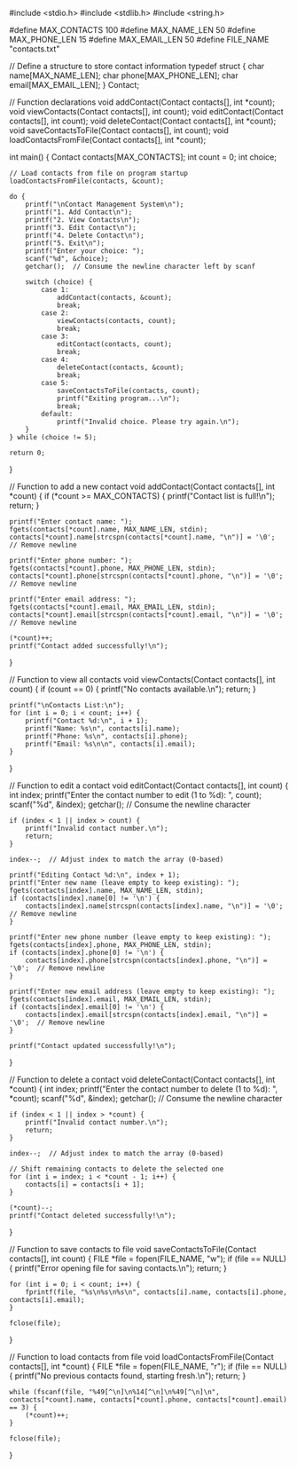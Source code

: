
#include <stdio.h>
#include <stdlib.h>
#include <string.h>

#define MAX_CONTACTS 100
#define MAX_NAME_LEN 50
#define MAX_PHONE_LEN 15
#define MAX_EMAIL_LEN 50
#define FILE_NAME "contacts.txt"

// Define a structure to store contact information
typedef struct {
    char name[MAX_NAME_LEN];
    char phone[MAX_PHONE_LEN];
    char email[MAX_EMAIL_LEN];
} Contact;

// Function declarations
void addContact(Contact contacts[], int *count);
void viewContacts(Contact contacts[], int count);
void editContact(Contact contacts[], int count);
void deleteContact(Contact contacts[], int *count);
void saveContactsToFile(Contact contacts[], int count);
void loadContactsFromFile(Contact contacts[], int *count);

int main() {
    Contact contacts[MAX_CONTACTS];
    int count = 0;
    int choice;

    // Load contacts from file on program startup
    loadContactsFromFile(contacts, &count);

    do {
        printf("\nContact Management System\n");
        printf("1. Add Contact\n");
        printf("2. View Contacts\n");
        printf("3. Edit Contact\n");
        printf("4. Delete Contact\n");
        printf("5. Exit\n");
        printf("Enter your choice: ");
        scanf("%d", &choice);
        getchar();  // Consume the newline character left by scanf

        switch (choice) {
            case 1:
                addContact(contacts, &count);
                break;
            case 2:
                viewContacts(contacts, count);
                break;
            case 3:
                editContact(contacts, count);
                break;
            case 4:
                deleteContact(contacts, &count);
                break;
            case 5:
                saveContactsToFile(contacts, count);
                printf("Exiting program...\n");
                break;
            default:
                printf("Invalid choice. Please try again.\n");
        }
    } while (choice != 5);

    return 0;
}

// Function to add a new contact
void addContact(Contact contacts[], int *count) {
    if (*count >= MAX_CONTACTS) {
        printf("Contact list is full!\n");
        return;
    }

    printf("Enter contact name: ");
    fgets(contacts[*count].name, MAX_NAME_LEN, stdin);
    contacts[*count].name[strcspn(contacts[*count].name, "\n")] = '\0';  // Remove newline

    printf("Enter phone number: ");
    fgets(contacts[*count].phone, MAX_PHONE_LEN, stdin);
    contacts[*count].phone[strcspn(contacts[*count].phone, "\n")] = '\0';  // Remove newline

    printf("Enter email address: ");
    fgets(contacts[*count].email, MAX_EMAIL_LEN, stdin);
    contacts[*count].email[strcspn(contacts[*count].email, "\n")] = '\0';  // Remove newline

    (*count)++;
    printf("Contact added successfully!\n");
}

// Function to view all contacts
void viewContacts(Contact contacts[], int count) {
    if (count == 0) {
        printf("No contacts available.\n");
        return;
    }

    printf("\nContacts List:\n");
    for (int i = 0; i < count; i++) {
        printf("Contact %d:\n", i + 1);
        printf("Name: %s\n", contacts[i].name);
        printf("Phone: %s\n", contacts[i].phone);
        printf("Email: %s\n\n", contacts[i].email);
    }
}

// Function to edit a contact
void editContact(Contact contacts[], int count) {
    int index;
    printf("Enter the contact number to edit (1 to %d): ", count);
    scanf("%d", &index);
    getchar();  // Consume the newline character

    if (index < 1 || index > count) {
        printf("Invalid contact number.\n");
        return;
    }

    index--;  // Adjust index to match the array (0-based)

    printf("Editing Contact %d:\n", index + 1);
    printf("Enter new name (leave empty to keep existing): ");
    fgets(contacts[index].name, MAX_NAME_LEN, stdin);
    if (contacts[index].name[0] != '\n') {
        contacts[index].name[strcspn(contacts[index].name, "\n")] = '\0';  // Remove newline
    }

    printf("Enter new phone number (leave empty to keep existing): ");
    fgets(contacts[index].phone, MAX_PHONE_LEN, stdin);
    if (contacts[index].phone[0] != '\n') {
        contacts[index].phone[strcspn(contacts[index].phone, "\n")] = '\0';  // Remove newline
    }

    printf("Enter new email address (leave empty to keep existing): ");
    fgets(contacts[index].email, MAX_EMAIL_LEN, stdin);
    if (contacts[index].email[0] != '\n') {
        contacts[index].email[strcspn(contacts[index].email, "\n")] = '\0';  // Remove newline
    }

    printf("Contact updated successfully!\n");
}

// Function to delete a contact
void deleteContact(Contact contacts[], int *count) {
    int index;
    printf("Enter the contact number to delete (1 to %d): ", *count);
    scanf("%d", &index);
    getchar();  // Consume the newline character

    if (index < 1 || index > *count) {
        printf("Invalid contact number.\n");
        return;
    }

    index--;  // Adjust index to match the array (0-based)

    // Shift remaining contacts to delete the selected one
    for (int i = index; i < *count - 1; i++) {
        contacts[i] = contacts[i + 1];
    }

    (*count)--;
    printf("Contact deleted successfully!\n");
}

// Function to save contacts to file
void saveContactsToFile(Contact contacts[], int count) {
    FILE *file = fopen(FILE_NAME, "w");
    if (file == NULL) {
        printf("Error opening file for saving contacts.\n");
        return;
    }

    for (int i = 0; i < count; i++) {
        fprintf(file, "%s\n%s\n%s\n", contacts[i].name, contacts[i].phone, contacts[i].email);
    }

    fclose(file);
}

// Function to load contacts from file
void loadContactsFromFile(Contact contacts[], int *count) {
    FILE *file = fopen(FILE_NAME, "r");
    if (file == NULL) {
        printf("No previous contacts found, starting fresh.\n");
        return;
    }

    while (fscanf(file, "%49[^\n]\n%14[^\n]\n%49[^\n]\n", contacts[*count].name, contacts[*count].phone, contacts[*count].email) == 3) {
        (*count)++;
    }

    fclose(file);
}
